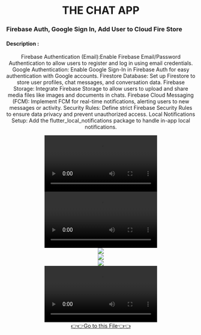 <h1 align="center">THE CHAT APP</h1>

<h3>Firebase Auth, Google Sign In, Add User to Cloud Fire Store </h3>

<div align="center">
  <h4 align="left">Description :</h4>
<p>
Firebase Authentication (Email):Enable Firebase Email/Password Authentication to allow users to register and log in using email credentials.
Google Authentication: Enable Google Sign-In in Firebase Auth for easy authentication with Google accounts.
Firestore Database: Set up Firestore to store user profiles, chat messages, and conversation data.
Firebase Storage: Integrate Firebase Storage to allow users to upload and share media files like images and documents in chats.
Firebase Cloud Messaging (FCM): Implement FCM for real-time notifications, alerting users to new messages or activity.
Security Rules: Define strict Firebase Security Rules to ensure data privacy and prevent unauthorized access.
Local Notifications Setup: Add the flutter_local_notifications package to handle in-app local notifications.
</p>
</div>
<div align="center">
  <video src="https://github.com/user-attachments/assets/f487a707-136e-49f0-b205-195da7169673">
</div>



<div align="center">
  <video src="https://github.com/user-attachments/assets/a93b35c5-ddb6-4756-a6dd-3f61692912ba">
</div>




<div align="center">

<img src="https://github.com/user-attachments/assets/9b6c8b78-b511-47b8-9e83-f3d652d386ef">
</div>
<div align="center">
<img src="https://github.com/user-attachments/assets/7c892f60-7bf3-4c46-af57-3d8743a4e41a">
</div>
<div align="center">
<img src="https://github.com/user-attachments/assets/6c558c62-2768-4c64-b19b-c3e1e82ddc5f">
</div>

    
<div align="center">
  <video src="https://github.com/user-attachments/assets/20cb831d-9960-401d-8e89-8c38bcd4dfa3">
</div>
<div align="center"> <a href="https://github.com/harshdusane2103/Chat_App/tree/master/lib">👉👉Go to this File👈👈</a></div>







